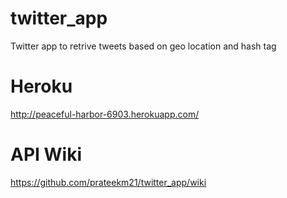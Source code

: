 twitter_app
===========
Twitter app to retrive tweets based on geo location and hash tag

Heroku
======
http://peaceful-harbor-6903.herokuapp.com/

API Wiki
========
https://github.com/prateekm21/twitter_app/wiki
